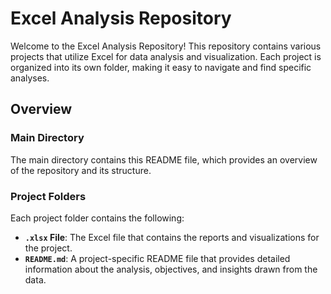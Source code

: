 # Excel Analysis Repository

Welcome to the Excel Analysis Repository! This repository contains various projects that utilize Excel for data analysis and visualization. Each project is organized into its own folder, making it easy to navigate and find specific analyses.

## Overview

### Main Directory

The main directory contains this README file, which provides an overview of the repository and its structure.

### Project Folders

Each project folder contains the following:

- **`.xlsx` File**: The Excel file that contains the reports and visualizations for the project.
- **`README.md`**: A project-specific README file that provides detailed information about the analysis, objectives, and insights drawn from the data.
